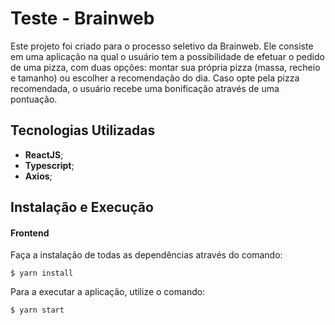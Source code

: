 # Teste - Brainweb

Este projeto foi criado para o processo seletivo da Brainweb. Ele consiste em uma aplicação na qual o usuário tem a possibilidade de efetuar o pedido de uma pizza, com duas opções: montar sua própria pizza (massa, recheio e tamanho) ou escolher a recomendação do dia. Caso opte pela pizza recomendada, o usuário recebe uma bonificação através de uma pontuação.

## Tecnologias Utilizadas
 - **ReactJS**;
 - **Typescript**;
 - **Axios**;

## Instalação e Execução

#### Frontend
Faça a instalação de todas as dependências através do comando:

   	$ yarn install

Para a executar a aplicação, utilize o comando:

	$ yarn start
